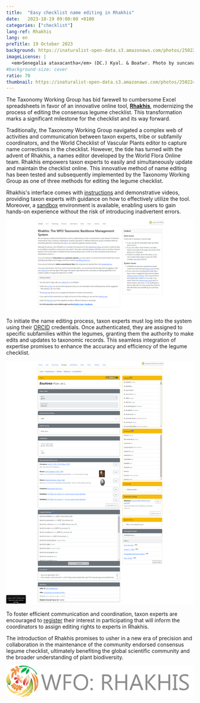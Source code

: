 ```yaml
---
title:  "Easy checklist name editing in Rhakhis"
date:   2023-10-19 09:00:00 +0100
categories: ["checklist"]
lang-ref: Rhakhis
lang: en
preTitle: 19 October 2023
background: https://inaturalist-open-data.s3.amazonaws.com/photos/250224708/original.jpg
imageLicense: |
  <em>Senegalia ataxacantha</em> (DC.) Kyal. & Boatwr. Photo by suncana via [iNaturalist](https://www.gbif.org/occurrence/4011609253)
#background-size: cover
ratio: 70
thumbnail: https://inaturalist-open-data.s3.amazonaws.com/photos/250224708/original.jpg
---
```


The Taxonomy Working Group has bid farewell to cumbersome Excel spreadsheets in favor of an innovative online tool, [**Rhakhis**](https://list.worldfloraonline.org/rhakhis/ui/), modernizing the process of editing the consensus legume checklist. This transformation marks a significant milestone for the checklist and its way forward.  

Traditionally, the Taxonomy Working Group navigated a complex web of activities and communication between taxon experts, tribe or subfamily coordinators, and the World Checklist of Vascular Plants editor to capture name corrections in the checklist. However, the tide has turned with the advent of Rhakhis, a names editor developed by the World Flora Online team. Rhakhis empowers taxon experts to easily and simultaneously update and maintain the checklist online. This innovative method of name editing has been tested and subsequently implemented by the Taxonomy Working Group as one of three methods for editing the legume checklist.  

Rhakhis's interface comes with [instructions](https://plant-list-docs.rbge.info/rhakhis/) and demonstrative videos, providing taxon experts with guidance on how to effectively utilize the tool. Moreover, a [sandbox](https://rhakhis.rbge.info/rhakhis/ui/) environment is available, enabling users to gain hands-on experience without the risk of introducing inadvertent errors.  

![](/assets/images/WFO-Rhakhis_homepage.png)

To initiate the name editing process, taxon experts must log into the system using their [ORCID](https://orcid.org/register) credentials. Once authenticated, they are assigned to specific subfamilies within the legumes, granting them the authority to make edits and updates to taxonomic records. This seamless integration of expertise promises to enhance the accuracy and efficiency of the legume checklist.  

![](/assets/images/WFO-Rhakhis_genusrecord.png)

To foster efficient communication and coordination, taxon experts are encouraged to [register](https://docs.google.com/forms/d/e/1FAIpQLSfCrUgmzIEgNBM6snTl_cTQhiiRloPlUQ0kon2Lj-KIoCY_nA/viewform?usp=sharing) their interest in participating that will inform the coordinators to assign editing rights to experts in Rhakhis.  

The introduction of Rhakhis promises to usher in a new era of precision and collaboration in the maintenance of the community endorsed consensus legume checklist, ultimately benefiting the global scientific community and the broader understanding of plant biodiversity.  

![](/assets/images/RakhisLOGO.png)
